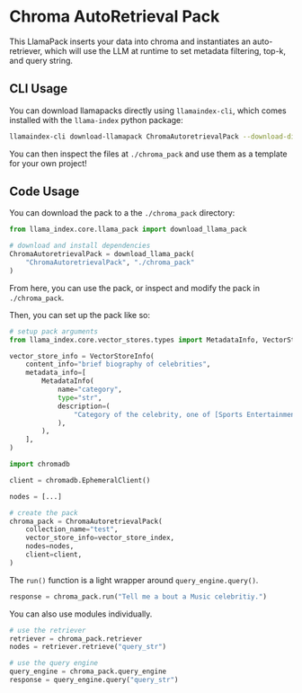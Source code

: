 # Chroma AutoRetrieval Pack

This LlamaPack inserts your data into chroma and instantiates an auto-retriever, which will use the LLM at runtime to set metadata filtering, top-k, and query string.

## CLI Usage

You can download llamapacks directly using `llamaindex-cli`, which comes installed with the `llama-index` python package:

```bash
llamaindex-cli download-llamapack ChromaAutoretrievalPack --download-dir ./chroma_pack
```

You can then inspect the files at `./chroma_pack` and use them as a template for your own project!

## Code Usage

You can download the pack to a the `./chroma_pack` directory:

```python
from llama_index.core.llama_pack import download_llama_pack

# download and install dependencies
ChromaAutoretrievalPack = download_llama_pack(
    "ChromaAutoretrievalPack", "./chroma_pack"
)
```

From here, you can use the pack, or inspect and modify the pack in `./chroma_pack`.

Then, you can set up the pack like so:

```python
# setup pack arguments
from llama_index.core.vector_stores.types import MetadataInfo, VectorStoreInfo

vector_store_info = VectorStoreInfo(
    content_info="brief biography of celebrities",
    metadata_info=[
        MetadataInfo(
            name="category",
            type="str",
            description=(
                "Category of the celebrity, one of [Sports Entertainment, Business, Music]"
            ),
        ),
    ],
)

import chromadb

client = chromadb.EphemeralClient()

nodes = [...]

# create the pack
chroma_pack = ChromaAutoretrievalPack(
    collection_name="test",
    vector_store_info=vector_store_index,
    nodes=nodes,
    client=client,
)
```

The `run()` function is a light wrapper around `query_engine.query()`.

```python
response = chroma_pack.run("Tell me a bout a Music celebritiy.")
```

You can also use modules individually.

```python
# use the retriever
retriever = chroma_pack.retriever
nodes = retriever.retrieve("query_str")

# use the query engine
query_engine = chroma_pack.query_engine
response = query_engine.query("query_str")
```
